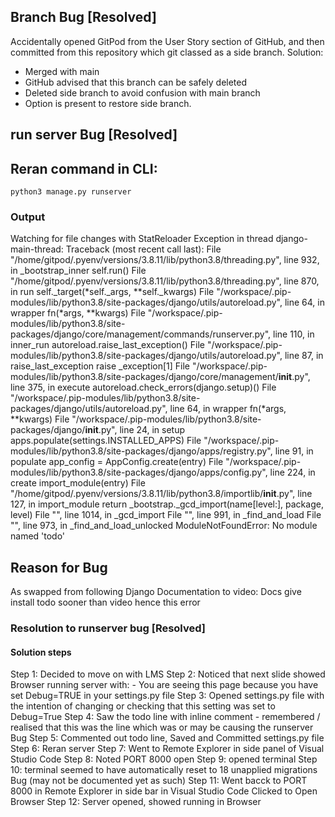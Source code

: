 ## Branch Bug [Resolved]
Accidentally opened GitPod from the User Story section of GitHub, and then committed from this repository which git classed as a side branch.
Solution:
- Merged with main
- GitHub advised that this branch can be safely deleted
- Deleted side branch to avoid confusion with main branch
- Option is present to restore side branch.

## run server Bug [Resolved]
## Reran command in CLI:

```
python3 manage.py runserver
```

### Output
Watching for file changes with StatReloader
Exception in thread django-main-thread:
Traceback (most recent call last):
  File "/home/gitpod/.pyenv/versions/3.8.11/lib/python3.8/threading.py", line 932, in _bootstrap_inner
    self.run()
  File "/home/gitpod/.pyenv/versions/3.8.11/lib/python3.8/threading.py", line 870, in run
    self._target(*self._args, **self._kwargs)
  File "/workspace/.pip-modules/lib/python3.8/site-packages/django/utils/autoreload.py", line 64, in wrapper
    fn(*args, **kwargs)
  File "/workspace/.pip-modules/lib/python3.8/site-packages/django/core/management/commands/runserver.py", line 110, in inner_run
    autoreload.raise_last_exception()
  File "/workspace/.pip-modules/lib/python3.8/site-packages/django/utils/autoreload.py", line 87, in raise_last_exception
    raise _exception[1]
  File "/workspace/.pip-modules/lib/python3.8/site-packages/django/core/management/__init__.py", line 375, in execute
    autoreload.check_errors(django.setup)()
  File "/workspace/.pip-modules/lib/python3.8/site-packages/django/utils/autoreload.py", line 64, in wrapper
    fn(*args, **kwargs)
  File "/workspace/.pip-modules/lib/python3.8/site-packages/django/__init__.py", line 24, in setup
    apps.populate(settings.INSTALLED_APPS)
  File "/workspace/.pip-modules/lib/python3.8/site-packages/django/apps/registry.py", line 91, in populate
    app_config = AppConfig.create(entry)
  File "/workspace/.pip-modules/lib/python3.8/site-packages/django/apps/config.py", line 224, in create
    import_module(entry)
  File "/home/gitpod/.pyenv/versions/3.8.11/lib/python3.8/importlib/__init__.py", line 127, in import_module
    return _bootstrap._gcd_import(name[level:], package, level)
  File "<frozen importlib._bootstrap>", line 1014, in _gcd_import
  File "<frozen importlib._bootstrap>", line 991, in _find_and_load
  File "<frozen importlib._bootstrap>", line 973, in _find_and_load_unlocked
ModuleNotFoundError: No module named 'todo'

## Reason for Bug
As swapped from following Django Documentation to video:
Docs give install todo sooner than video
hence this error


### Resolution to runserver bug [Resolved]
#### Solution steps
Step 1: Decided to move on with LMS
Step 2: Noticed that next slide showed Browser 
        running server with:
    - You are seeing this page
        because you have set Debug=TRUE
        in your settings.py file
Step 3: Opened settings.py file 
        with the intention of changing
        or checking that
        this setting was set to
        Debug=True
Step 4: Saw the todo line with inline comment
        - remembered / realised
            that this was the line which was
            or may be causing the 
            runserver Bug
Step 5: Commented out todo line, Saved
        and Committed settings.py file
Step 6: Reran server
Step 7: Went to Remote Explorer 
        in side panel of
        Visual Studio Code
Step 8: Noted PORT 8000 open
Step 9: opened terminal
Step 10: terminal seemed to have automatically reset to 
        18 unapplied migrations Bug (may not be documented yet as such)
Step 11: Went bacck to 
        PORT 8000 in Remote Explorer
        in side bar in 
        Visual Studio Code
        Clicked to Open Browser
Step 12: Server opened,
        showed running in Browser